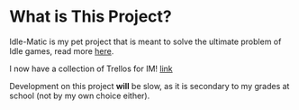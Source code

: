 # What is This Project?  
Idle-Matic is my pet project that is meant to solve the ultimate problem of Idle games, read more [here](https://github.com/Zebralear/Idle-Matic/wiki).  
  
I now have a collection of Trellos for IM! [link](https://trello.com/b/OQwwDAFl)  
  
Development on this project **will** be slow, as it is secondary to my grades at school (not by my own choice either).
